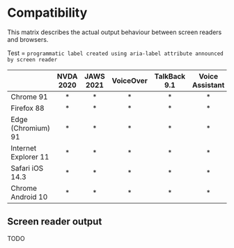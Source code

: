 # Compatibility
This matrix describes the actual output behaviour between screen readers and browsers.

Test = `programmatic label created using aria-label attribute announced by screen reader`

|                      | NVDA 2020 | JAWS 2021 | VoiceOver | TalkBack 9.1 | Voice Assistant |
|----------------------|:---------:|:---------:|:---------:|:------------:|:---------------:|
| Chrome 91            | *         | *         | *         | *            | *               |
| Firefox 88           | *         | *         | *         | *            | *               |
| Edge (Chromium) 91   | *         | *         | *         | *            | *               |
| Internet Explorer 11 | *        | *         | *         | *            | *               |
| Safari iOS 14.3      | *         | *         | *         | *            | *               |
| Chrome Android 10    | *         | *         | *         | *            | *               |

## Screen reader output

TODO
